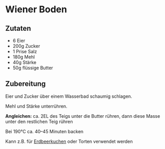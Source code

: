 # Wiener Boden

## Zutaten

- 6 Eier
- 200g Zucker 
- 1 Prise Salz 
- 180g Mehl 
- 40g Stärke
- 50g flüssige Butter

## Zubereitung

Eier und Zucker über einem Wasserbad schaumig schlagen.

Mehl und Stärke unterrühren.

**Angleichen:** ca. 2EL des Teigs unter die Butter rühren, dann diese Masse unter den restlichen Teig rühren

Bei 190°C ca.  40–45 Minuten  backen

Kann z.B. für [Erdbeerkuchen](./Erdbeerkuchen.md) oder Torten verwendet werden